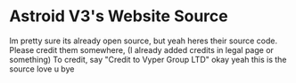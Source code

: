 # Astroid V3's Website Source
Im pretty sure its already open source, but yeah heres their source code. Please credit them somewhere, (I already added credits in legal page or something) To credit, say "Credit to Vyper Group LTD" okay yeah this is the source love u bye
